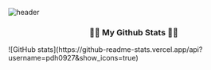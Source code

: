 ![header](https://capsule-render.vercel.app/api?type=rounded&height=300&color=gradient&text=DH%20Github&textBg=false)


<h3 align="center">👩‍💻 My Github Stats 👩‍💻</h3>
![GitHub stats](https://github-readme-stats.vercel.app/api?username=pdh0927&show_icons=true)
